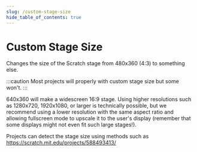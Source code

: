 ```yaml
---
slug: /custom-stage-size
hide_table_of_contents: true
---
```


# Custom Stage Size

Changes the size of the Scratch stage from 480x360 (4:3) to something else.

:::caution
Most projects will properly with custom stage size but some won't.
:::

640x360 will make a widescreen 16:9 stage. Using higher resolutions such as 1280x720, 1920x1080, or larger is technically possible, but we recommend using a lower resolution with the same aspect ratio and allowing fullscreen mode to upscale it to the user's display (remember that some displays might not even fit such large stages!).

Projects can detect the stage size using methods such as https://scratch.mit.edu/projects/588493413/
